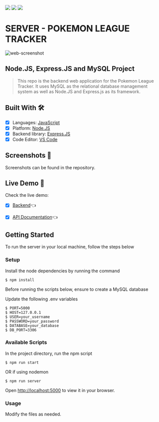 ![](https://img.shields.io/badge/Node.JS-%23339933)
![](https://img.shields.io/badge/MySQL-%234479A1)
![](https://img.shields.io/badge/Express.JS-%23339933)

# SERVER - POKEMON LEAGUE TRACKER

![web-screenshot](https://user-images.githubusercontent.com/98527559/204548426-5a8659b2-dc9d-4e48-bc38-432a3e8b95fb.png)

## Node.JS, Express.JS and MySQL Project

> This repo is the backend web application for the Pokemon League Tracker.
It uses MySQL as the relational database management system as well as Node.JS and Express.js as its framework.

## Built With 🛠️

- [x] Languages: [JavaScript](https://www.javascript.com/)
- [x] Platform: [Node.JS](https://nodejs.org/en/)
- [x] Backend library: [Express.JS](https://expressjs.com/)
- [x] Code Editor: [VS Code](https://code.visualstudio.com/)

## Screenshots 📸

Screenshots can be found in the repository.

## Live Demo 🔗

Check the live demo:
- [x] [Backend](https://pokemon-tracker-server.up.railway.app/)👈

- [x] [API Documentation](https://pokemon-tracker-server.up.railway.app/api-docs)👈

## Getting Started

To run the server in your local machine, follow the steps below

### Setup

Install the node dependencies by running the command

```
$ npm install
```

Before running the scripts below, ensure to create a MySQL database

Update the following .env variables
```
$ PORT=5000
$ HOST=127.0.0.1
$ USER=your_username
$ PASSWORD=your_password
$ DATABASE=your_database
$ DB_PORT=3306
```

### Available Scripts

In the project directory, run the npm script

```
$ npm run start
```

OR if using nodemon

```
$ npm run server
```

Open [http://localhost:5000](http://localhost:5000) to view it in your browser.

### Usage

Modify the files as needed.
